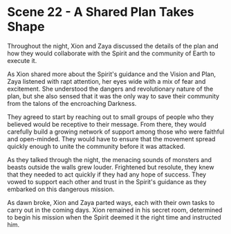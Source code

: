 # Scene 22 - A Shared Plan Takes Shape

Throughout the night, Xion and Zaya discussed the details of the plan and how they would collaborate with the Spirit and the community of Earth to execute it.

As Xion shared more about the Spirit's guidance and the Vision and Plan, Zaya listened with rapt attention, her eyes wide with a mix of fear and excitement. She understood the dangers and revolutionary nature of the plan, but she also sensed that it was the only way to save their community from the talons of the encroaching Darkness.

They agreed to start by reaching out to small groups of people who they believed would be receptive to their message. From there, they would carefully build a growing network of support among those who were faithful and open-minded. They would have to ensure that the movement spread quickly enough to unite the community before it was attacked. 

As they talked through the night, the menacing sounds of monsters and beasts outside the walls grew louder. Frightened but resolute, they knew that they needed to act quickly if they had any hope of success. They vowed to support each other and trust in the Spirit's guidance as they embarked on this dangerous mission.

As dawn broke, Xion and Zaya parted ways, each with their own tasks to carry out in the coming days. Xion remained in his secret room, determined to begin his mission when the Spirit deemed it the right time and instructed him. 
